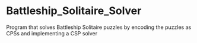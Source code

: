 # Battleship_Solitaire_Solver
Program that solves Battleship Solitaire puzzles by encoding the puzzles as CPSs and implementing a CSP solver

